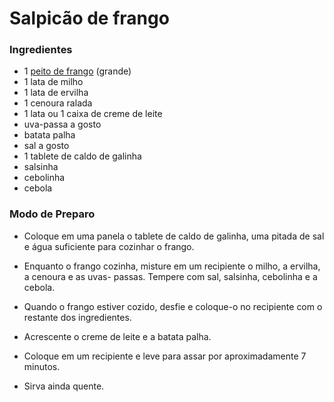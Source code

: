 # Salpicão de frango



### Ingredientes

- 1 [peito de frango](https://www.tudogostoso.com.br/receita/10254-fricasse-de-frango.html) (grande)
- 1 lata de milho
- 1 lata de ervilha
- 1 cenoura ralada
- 1 lata ou 1 caixa de creme de leite
- uva-passa a gosto
- batata palha
- sal a gosto
- 1 tablete de caldo de galinha
- salsinha
- cebolinha
- cebola



### Modo de Preparo

- Coloque em uma panela o tablete de caldo de galinha, uma pitada de sal e água suficiente para cozinhar o frango.

- Enquanto o frango cozinha, misture em um recipiente o milho, a ervilha, a cenoura e as uvas- passas. Tempere com sal, salsinha, cebolinha e a cebola.

- Quando o frango estiver cozido, desfie e coloque-o no recipiente com o restante dos ingredientes.

- Acrescente o creme de leite e a batata palha.

- Coloque em um recipiente e leve para assar por aproximadamente 7 minutos.

- Sirva ainda quente.
